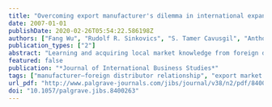 ```yaml
---
title: "Overcoming export manufacturer's dilemma in international expansion"
date: 2007-01-01
publishDate: 2020-02-26T05:54:22.586198Z
authors: ["Fang Wu", "Rudolf R. Sinkovics", "S. Tamer Cavusgil", "Anthony S. Roath"]
publication_types: ["2"]
abstract: "Learning and acquiring local market knowledge from foreign distributors are central to manufacturers' export market performance. Drawing from the resource-based view, we propose that manufacturers need to develop stronger local market competence while simultaneously minimizing the costs of distributor opportunism in order to compete successfully in the export market. Cultural distance and other barriers, however, may hinder the development of local market competence for the manufacturer while contributing to the occurrence of distributor opportunism. In order to overcome these barriers, we examine the impact of three alternative forms of manufacturer governance – trust, knowledge sharing, and contract-based relationship – in export channels. Findings suggest that all three governance mechanisms contribute to enhancing the manufacturer's competence to exploit local market opportunity. However, of the three, trust seems to be the only effective way to curtail distributor opportunism."
featured: false
publication: "*Journal of International Business Studies*"
tags: ["manufacturer–foreign distributor relationship", "export market performance", "organizational capabilities", "local market competence", "distributor opportunism"]
url_pdf: "http://www.palgrave-journals.com/jibs/journal/v38/n2/pdf/8400263a.pdf"
doi: "10.1057/palgrave.jibs.8400263"
---
```


